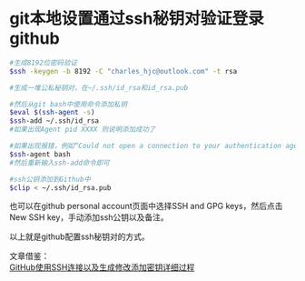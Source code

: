 # git本地设置通过ssh秘钥对验证登录github

```bash
#生成8192位密码验证
$ssh -keygen -b 8192 -C "charles_hjc@outlook.com" -t rsa

#生成一堆公私秘钥对，在~/.ssh/id_rsa和id_rsa.pub

#然后从git bash中使用命令添加私钥
$eval $(ssh-agent -s)
$ssh-add ~/.ssh/id_rsa
#如果出现Agent pid XXXX 则说明添加成功了

#如果出现报错，例如“Could not open a connection to your authentication agent”，则输入
$ssh-agent bash
#然后重新输入ssh-add命令即可

#ssh公钥添加到Github中
$clip < ~/.ssh/id_rsa.pub
```

也可以在github personal account页面中选择SSH and GPG keys，然后点击New SSH key，手动添加ssh公钥以及备注。

以上就是github配置ssh秘钥对的方式。

文章借鉴：<br>
[GitHub使用SSH连接以及生成修改添加密钥详细过程](https://www.cnblogs.com/zolich/p/12906838.html/)

